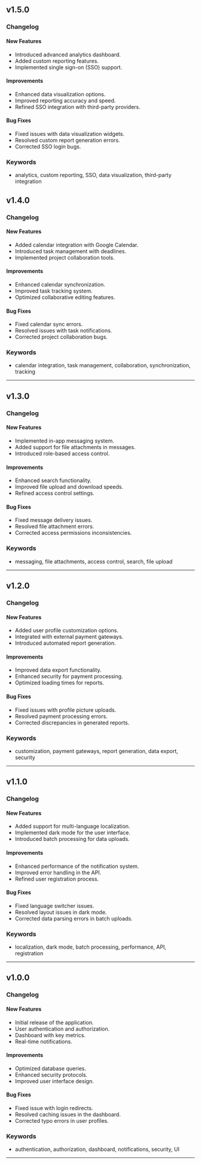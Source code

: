 ## v1.5.0

### Changelog

#### New Features

- Introduced advanced analytics dashboard.
- Added custom reporting features.
- Implemented single sign-on (SSO) support.

#### Improvements

- Enhanced data visualization options.
- Improved reporting accuracy and speed.
- Refined SSO integration with third-party providers.

#### Bug Fixes

- Fixed issues with data visualization widgets.
- Resolved custom report generation errors.
- Corrected SSO login bugs.

### Keywords

- analytics, custom reporting, SSO, data visualization, third-party integration

## v1.4.0

### Changelog

#### New Features

- Added calendar integration with Google Calendar.
- Introduced task management with deadlines.
- Implemented project collaboration tools.

#### Improvements

- Enhanced calendar synchronization.
- Improved task tracking system.
- Optimized collaborative editing features.

#### Bug Fixes

- Fixed calendar sync errors.
- Resolved issues with task notifications.
- Corrected project collaboration bugs.

### Keywords

- calendar integration, task management, collaboration, synchronization, tracking

---

## v1.3.0

### Changelog

#### New Features

- Implemented in-app messaging system.
- Added support for file attachments in messages.
- Introduced role-based access control.

#### Improvements

- Enhanced search functionality.
- Improved file upload and download speeds.
- Refined access control settings.

#### Bug Fixes

- Fixed message delivery issues.
- Resolved file attachment errors.
- Corrected access permissions inconsistencies.

### Keywords

- messaging, file attachments, access control, search, file upload

---

## v1.2.0

### Changelog

#### New Features

- Added user profile customization options.
- Integrated with external payment gateways.
- Introduced automated report generation.

#### Improvements

- Improved data export functionality.
- Enhanced security for payment processing.
- Optimized loading times for reports.

#### Bug Fixes

- Fixed issues with profile picture uploads.
- Resolved payment processing errors.
- Corrected discrepancies in generated reports.

### Keywords

- customization, payment gateways, report generation, data export, security

---

## v1.1.0

### Changelog

#### New Features

- Added support for multi-language localization.
- Implemented dark mode for the user interface.
- Introduced batch processing for data uploads.

#### Improvements

- Enhanced performance of the notification system.
- Improved error handling in the API.
- Refined user registration process.

#### Bug Fixes

- Fixed language switcher issues.
- Resolved layout issues in dark mode.
- Corrected data parsing errors in batch uploads.

### Keywords

- localization, dark mode, batch processing, performance, API, registration

---

## v1.0.0

### Changelog

#### New Features

- Initial release of the application.
- User authentication and authorization.
- Dashboard with key metrics.
- Real-time notifications.

#### Improvements

- Optimized database queries.
- Enhanced security protocols.
- Improved user interface design.

#### Bug Fixes

- Fixed issue with login redirects.
- Resolved caching issues in the dashboard.
- Corrected typo errors in user profiles.

### Keywords

- authentication, authorization, dashboard, notifications, security, UI

---
